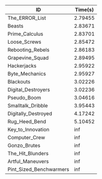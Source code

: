 |ID|Time(s)|
|-|-|
|The_ERROR_List|2.79455|
|Beasts|2.83671|
|Prime_Calculus|2.83701|
|Loose_Screws|2.85472|
|Rebooting_Rebels|2.86183|
|Grapevine_Squad|2.89495|
|Hackerjacks|2.95922|
|Byte_Mechanics|2.95927|
|Blackouts|3.02226|
|Digital_Destroyers|3.02236|
|Pseudo_Boom|3.04616|
|Smalltalk_Dribble|3.95443|
|Digitally_Destroyed|4.17242|
|Rug_Heed_Bend|5.10452|
|Key_to_Innovation|inf|
|Computer_Crew|inf|
|Gonzo_Brutes|inf|
|The_Hit_Blunders|inf|
|Artful_Maneuvers|inf|
|Pint_Sized_Benchwarmers|inf|
